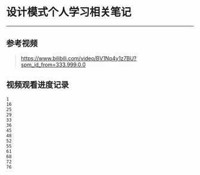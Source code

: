 # 设计模式个人学习相关笔记
---

## 参考视频
> https://www.bilibili.com/video/BV1Np4y1z7BU?spm_id_from=333.999.0.0

## 视频观看进度记录

```
1
16
25
29
33
36
45
48
52
55
61
68
72
76
